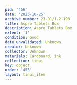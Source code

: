 ```yaml
---
pid: '456'
date: '2023-10-25'
archive_number: 23-01/1-2-190
title: Aspro Tablets Box
description: Aspro Tablets Box
extent: '1'
condition: Good
date_unvalidated: Unknown
creator: Unknown
collector: Unknown
materials: Cardboard, ink
collection: tinui
key: object
order: '455'
layout: tinui_item
---
```

